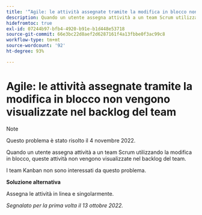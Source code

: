 ```yaml
---
title: '“Agile: le attività assegnate tramite la modifica in blocco non vengono visualizzate nel backlog del team”'
description: Quando un utente assegna attività a un team Scrum utilizzando la modifica in blocco, queste attività non vengono visualizzate nel backlog del team.
hidefromtoc: true
exl-id: 07244b97-bfb4-4920-b91e-b1d448e53718
source-git-commit: 66e3bc22d8aef2d6287161f4a13fbbe0f3ac99c8
workflow-type: tm+mt
source-wordcount: '92'
ht-degree: 93%

---
```


# Agile: le attività assegnate tramite la modifica in blocco non vengono visualizzate nel backlog del team

>[!NOTE]
>
>Questo problema è stato risolto il 4 novembre 2022.

Quando un utente assegna attività a un team Scrum utilizzando la modifica in blocco, queste attività non vengono visualizzate nel backlog del team.

I team Kanban non sono interessati da questo problema.

**Soluzione alternativa**

Assegna le attività in linea e singolarmente.

_Segnalato per la prima volta il 13 ottobre 2022._
